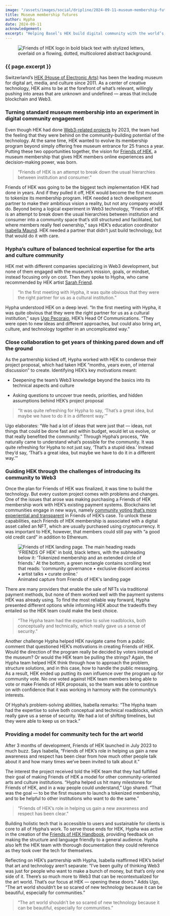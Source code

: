 ```yaml
---
image: "/assets/images/social/dripline/2024-09-11-museum-membership-futures.webp"
title: Museum membership futures
author: Hypha
date: 2024-09-11
acknowledgement: 
excerpt: "Helping Basel’s HEK build digital community with the world’s first tokenized museum membership"
---
```


<figure class="pb4">
    <div class='flex items-center justify-center' style="width: 100%;">

<img class="w-100" src="{{ 'assets/images/posts/2024-09-11-friends-of-hek.webp' | relative_url }}" alt="Friends of HEK logo in bold black text with stylized letters, overlaid on a flowing, dotted, multicolored abstract background."/>
    </div>
</figure>

### {{ page.excerpt }}

Switzerland’s [HEK (House of Electronic Arts)](https://hek.ch/en) has been the leading museum
for digital art, media, and culture since 2011. As a center of creative
technology, HEK aims to be at the forefront of what’s relevant,
willingly pushing into areas that are unknown and undefined — areas that
include blockchain and Web3.


###  Turning standard museum membership into an experiment in digital community engagement


Even though HEK had done [Web3-related projects](https://nftshop.hek.ch/collection/1/) by 2023, the team had the
feeling that they were behind on the community-building potential of the
technology. At the same time, HEK wanted to evolve its membership
program beyond simply offering free museum entrance for 25 francs a
year. Putting these two opportunities together, the vision for [Friends
of HEK](https://friends.hek.ch/), a museum membership that gives HEK members online experiences
and decision-making power, was born.

> “Friends of HEK is an attempt to break down the usual hierarchies between institution and consumer.”

Friends of HEK was going to be the biggest tech implementation HEK had
done in years. And if they pulled it off, HEK would become the first
museum to tokenize its membership program. HEK needed a tech development
partner to make their ambitious vision a reality, but not any company
would do. Beyond being a logical experiment in Web3 technology, “Friends
of HEK is an attempt to break down the usual hierarchies between
institution and consumer into a community space that’s still structured
and facilitated, but where members really feel ownership,” says HEK’s
education coordinator [Isabella Maund](https://www.linkedin.com/in/isabella-maund-7091b7136/?originalSubdomain=ch). HEK needed a partner that didn’t
just build technology, but that would do it with care.

### Hypha’s culture of balanced technical expertise for the arts and culture community

HEK met with different companies specializing in Web3 development, but
none of them engaged with the museum’s mission, goals, or mindset,
instead focusing only on cost. Then they spoke to Hypha, who came
recommended by HEK artist [Sarah Friend](https://isthisa.com/).


> “In the first meeting with Hypha, it was quite obvious that they were
the right partner for us as a cultural institution.”

Hypha understood HEK on a deep level. “In the first meeting with Hypha,
it was quite obvious that they were the right partner for us as a
cultural institution,” says [Ugo Pecoraio](https://www.linkedin.com/in/ugo-pecoraio-a2344493/?originalSubdomain=ch), HEK’s Head Of Communications.
“They were open to new ideas and different approaches, but could also
bring art, culture, and technology together in an uncomplicated way.”

### Close collaboration to get years of thinking pared down and off the ground

As the partnership kicked off, Hypha worked with HEK to condense their project proposal, which had taken HEK
“months, years even, of internal discussion” to create. Identifying HEK’s key motivations meant:

* Deepening the team’s Web3 knowledge beyond the basics into its technical
aspects and culture

* Asking questions to uncover true needs, priorities, and hidden assumptions behind HEK’s project proposal

> “It was quite refreshing for Hypha to say, ‘That’s a great idea, but
maybe we have to do it in a different way.’”

Ugo elaborates: “We had a lot of ideas that were just that — ideas, not
things that could be done fast and within budget, would let us evolve,
or that really benefited the community.” Through Hypha’s process, “We
naturally came to understand what’s possible for the community. It was
quite refreshing for Hypha to not just say, ‘That’s a stupid idea.’
Instead they’d say, ‘That’s a great idea, but maybe we have to do it in
a different way.’”

### Guiding HEK through the challenges of introducing its community to Web3


Once the plan for Friends of HEK was finalized, it was time to build the
technology. But every custom project comes with problems and changes.
One of the issues that arose was making purchasing a Friends of HEK
membership work with HEK’s existing payment systems. Blockchains let
communities engage in new ways, namely [community voting that’s more
experiential and transparent](https://hek-house-of-electronic-arts.gitbook.io/friends-of-hek-handbook-1/decision-making-activities) in Friends of HEK’s case. To unlock these
capabilities, each Friends of HEK membership is associated with a
digital asset called an NFT, which are usually purchased using
cryptocurrency. It was important to HEK, however, that members could
still pay with “a good old credit card” in addition to Ethereum.  
  
<figure class="pb4">
    <div class='flex items-center justify-center' style="width: 100%;">
        <img class="w-100" src="{{ 'assets/images/posts/2024-09-11-friends-of-hek-animation.gif' | relative_url }}" alt="Friends of HEK landing page. The main heading reads 'FRIENDS OF HEK' in bold, black letters, with the subheading below it: 'Tokenized membership and an extended circle of friends.' At the bottom, a green rectangle contains scrolling text that reads: 'community governance • exclusive discord access • artist talks • curate online.'"/>
    </div>
    <figcaption>
        Animated capture from Friends of HEK's landing page
    </figcaption>
</figure>

  
There are many providers that enable the sale of NFTs via traditional payment methods, but none of them worked
well with the payment systems HEK was already using. To find the most reliable way forward, Hypha presented
different options while informing HEK about the tradeoffs they entailed so the HEK team could make the best choice.  

> “The Hypha team had the expertise to solve roadblocks, both
conceptually and technically, which really gave us a sense of
security.”

Another challenge Hypha helped HEK navigate came from a public comment
that questioned HEK’s motivations in creating Friends of HEK. Would the
direction of the program really be decided by voters instead of the
museum? Or would the HEK team be pulling the strings? Again, the Hypha
team helped HEK think through how to approach the problem, structure
solutions, and in this case, how to handle the public messaging. As a
result, HEK ended up putting its own influence over the program up for
community vote. No one voted against HEK team members being able to vote
or make Friends of HEK proposals, so the team was able to continue on
with confidence that it was working in harmony with the community’s
interests.  

Of Hypha’s problem-solving abilities, Isabella remarks: “The Hypha team
had the expertise to solve both conceptual and technical roadblocks,
which really gave us a sense of security. We had a lot of shifting
timelines, but they were able to keep us on track.”  

### Providing a model for community tech for the art world

After 3 months of development, Friends of HEK launched in July 2023 to
much buzz. Says Isabella, “Friends of HEK’s role in helping us gain a
new awareness and respect has been clear from how much other people talk
about it and how many times we’ve been invited to talk about it.”

The interest the project received told the HEK team that they had
fulfilled their goal of making Friends of HEK a model for other
community-oriented arts and culture institutions. “Hypha helped us hit
many milestones for Friends of HEK, and in a way people could
understand,” Ugo shared. “That was the goal — to be the first museum to
launch a tokenized membership, and to be helpful to other institutions
who want to do the same.”  

> “Friends of HEK’s role in helping us gain a new awareness and respect
has been clear.”
  
Building holistic tech that is accessible to users and sustainable for
clients is core to all of Hypha’s work. To serve those ends for HEK,
Hypha was active in the creation of the [Friends of HEK Handbook](https://handbook.hek.ch/),
providing feedback on making the structure and language friendly to a
general audience. Hypha also left the HEK team with thorough
documentation they could reference as they took over the tech for
themselves.  

Reflecting on HEK’s partnership with Hypha, Isabella reaffirmed HEK’s
belief that art and technology aren’t separate: “I’ve been guilty of
thinking Web3 was just for people who want to make a bunch of money, but
that’s only one side of it. There’s so much more to Web3 that can be
recontextualized for the art world. That’s our focus at HEK — opening
these doors.” Adds Ugo, “The art world shouldn’t be so scared of new
technology because it can be beautiful, especially for communities.”  


> “The art world shouldn’t be so scared of new technology because it can be beautiful, especially for communities.”  
  
